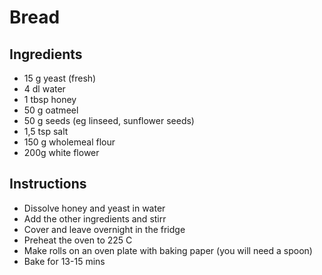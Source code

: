 # Bread

## Ingredients
* 15 g yeast (fresh)
* 4 dl water
* 1 tbsp honey
* 50 g oatmeel
* 50 g seeds (eg linseed, sunflower seeds)
* 1,5 tsp salt
* 150 g wholemeal flour
* 200g white flower

## Instructions
* Dissolve honey and yeast in water
* Add the other ingredients and stirr
* Cover and leave overnight in the fridge
* Preheat the oven to 225 C
* Make rolls on an oven plate with baking paper (you will need a spoon)
* Bake for 13-15 mins
 
